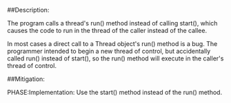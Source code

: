 ##Description:

The program calls a thread's run() method instead of calling start(), which causes the code to run in the thread of the caller instead of the callee.

In most cases a direct call to a Thread object's run() method is a bug. The programmer intended to begin a new thread of control, but accidentally called run() instead of start(), so the run() method will execute in the caller's thread of control.

##Mitigation:


PHASE:Implementation:
Use the start() method instead of the run() method.

